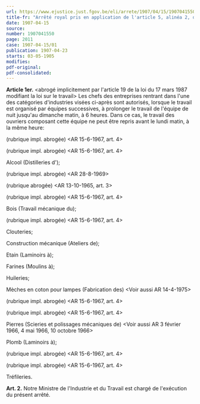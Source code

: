 ```yaml
---
url: https://www.ejustice.just.fgov.be/eli/arrete/1907/04/15/1907041550/justel
title-fr: "Arrêté royal pris en application de l'article 5, alinéa 2, de la loi du 17 juillet 1905. <voir ART 1>"
date: 1907-04-15
source:
number: 1907041550
page: 2011
case: 1907-04-15/01
publication: 1907-04-23
starts: 03-05-1905
modifies:
pdf-original:
pdf-consolidated:
---
```


**Article 1er.** <abrogé implicitement par l'article 19 de la loi du 17 mars 1987 modifiant la loi sur le travail> Les chefs des entreprises rentrant dans l'une des catégories d'industries visées ci-après sont autorisés, lorsque le travail est organisé par équipes successives, à prolonger le travail de l'équipe de nuit jusqu'au dimanche matin, à 6 heures. Dans ce cas, le travail des ouvriers composant cette équipe ne peut être repris avant le lundi matin, à la même heure:

(rubrique impl. abrogée) <AR 15-6-1967, art. 4>

(rubrique impl. abrogée) <AR 15-6-1967, art. 4>

Alcool (Distilleries d');

(rubrique impl. abrogée) <AR 28-8-1969>

(rubrique abrogée) <AR 13-10-1965, art. 3>

(rubrique impl. abrogée) <AR 15-6-1967, art. 4>

Bois (Travail mécanique du);

(rubrique impl. abrogée) <AR 15-6-1967, art. 4>

Clouteries;

Construction mécanique (Ateliers de);

Etain (Laminoirs à);

Farines (Moulins à);

Huileries;

Mèches en coton pour lampes (Fabrication des) <Voir aussi AR 14-4-1975>

(rubrique impl. abrogée) <AR 15-6-1967, art. 4>

(rubrique impl. abrogée) <AR 15-6-1967, art. 4>

Pierres (Scieries et polissages mécaniques de) <Voir aussi AR 3 février 1966, 4 mai 1966, 10 octobre 1966>

Plomb (Laminoirs à);

(rubrique impl. abrogée) <AR 15-6-1967, art. 4>

(rubrique impl. abrogée) <AR 15-6-1967, art. 4>

Tréfileries.

**Art. 2.** Notre Ministre de l'Industrie et du Travail est chargé de l'exécution du présent arrêté.
